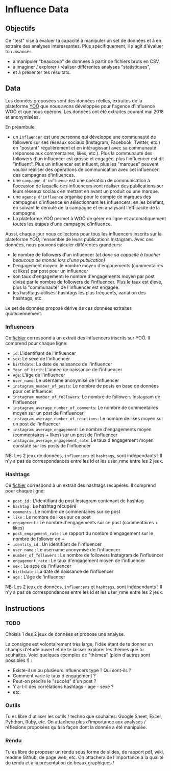 # Influence Data

## Objectifs

Ce "test" vise à  évaluer ta capacité à manipuler un set de données et à en extraire des analyses intéressantes. Plus spécifiquement, il s'agit d'évaluer ton aisance:
- à manipuler "beaucoup" de données à partir de fichiers bruts en CSV,
- à imaginer / explorer / réaliser différentes analyses "statistiques",
- et à présenter tes résultats.


## Data

Les données proposées sont des données réelles, extraites de la plateforme [YOÔ](https://www.yoo.paris) que nous avons développée pour l'agence d'influence WOÔ et que nous opérons. Les données ont été extraites courant mai 2018 et anonymisées.

En préambule:
- un `influencer` est une personne qui développe une communauté de followers sur ses réseaux sociaux (Instagram, Facebook, Twitter, etc.) en "postant" régulièrement et en intéragissant avec sa communauté (réponses aux commentaires, likes, etc.). Plus la communauté des followers d'un influencer est grosse et engagée, plus l'influencer est dit "influent". Plus un influencer est influent, plus les "marques" peuvent vouloir réaliser des opérations de communication avec cet influencer: des campagnes d'influences.
- une `campagne d'influence` est une opération de communication à l'occasion de laquelle des influencers vont réaliser des publications sur leurs réseaux sociaux en mettant en avant un produit ou une marque.
- une `agence d'influence` organise pour le compte de marques des campagnes d'influence en sélectionnant les influencers, en les briefant, en suivant le déroulé de la campagne et en analysant l'efficacité de la campagne.
- La plateforme YOÔ permet à WOÔ de gérer en ligne et automatiquement toutes les étapes d'une campagne d'influence.

Aussi, chaque jour nous collectons pour tous les influencers inscrits sur la plateforme YOÔ, l'ensemble de leurs publications Instagram. Avec ces données, nous pouvons calculer différentes grandeurs:
- le nombre de followers d'un influencer *(et donc sa capacité à toucher beaucoup de monde lors d'une publication)*
- l'engagement moyen: le nombre moyen d'engagements (commentaires et likes) par post pour un influencer
- son taux d'engagement: le nombre d'engagements moyen par post divisé par le nombre de followers de l'influencer. Plus le taux est élevé, plus la "communauté" de l'influencer est engagée.
- les hashtags utilisés: hashtags les plus fréquents, variation des hashtags, etc.

Le set de données proposé dérive de ces données extraites quotidiennement.

### Influencers

Ce [fichier](../data/influencers.csv) correspond à un extrait des influencers inscrits sur YOÔ. Il comprend pour chaque ligne:

- `id`: L'identifiant de l'influencer
- `sex`: Le sexe de l'influencer
- `birthdate`: La date de naissance de l'influencer
- `Year of birth`: L'année de naissance de l'influencer
- `Age`: L'âge de l'influencer
- `user_name`: Le username anonymisé de l'influencer
- `instagram_number_of_posts`: Le nombre de posts en base de données pour cet influencer
- `instagram_number_of_followers`: Le nombre de followers Instagram de l'influencer
- `instagram_average_number_of_comments`: Le nombre de commentaires moyen sur un post de l'influencer
- `instagram_average_number_of_reactions`: Le nombre de likes moyen sur un post de l'influencer
- `instagram_average_engagement`: Le nombre d'engagements moyen (commentaires + likes) sur un post de l'influencer
- `instagram_average_engagement_rate`: Le taux d'engagement moyen constaté sur les posts de l'influencer

NB: Les 2 jeux de données, `influencers` et `hashtags`, sont indépendants ! Il n'y a pas de correspondances entre les id et les user_nme entre les 2 jeux.

### Hashtags

Ce [fichier](../data/hashtags.csv) correspond à un extrait des hashtags récupérés. Il comprend pour chaque ligne:

- `post_id` : L'identifiant du post Instagram contenant de hashtag
- `hashtag` : Le hashtag récupéré
- `comments` : Le nombre de commentaires sur ce post
- `like` : Le nombre de likes sur ce post
- `engagement` : Le nombre d'engagements sur ce post (commentaires + likes)
- `post_engagement_rate` : Le rapport du nombre d'engagement sur le nombre de follower en +
- `identity_id` : Un identifiant de l'influencer
- `user_name` : Le username anonymisé de l'influencer
- `number_of_followers` : Le nombre de followers Instagram de l'influencer
- `engagement_rate` : Le taux d'engagement moyen de l'influencer
- `sex` : Le sexe de l'influencer
- `birthdate` : La date de naissance de l'influencer
- `age` : L'âge de 'influencer

NB: Les 2 jeux de données, `influencers` et `hashtags`, sont indépendants ! Il n'y a pas de correspondances entre les id et les user_nme entre les 2 jeux.


## Instructions

### TODO

Choisis 1 des 2 jeux de données et propose une analyse.

La consigne est volontairement très large, l'idée étant de te donner un champs d'étude ouvert et de te laisser explorer les thèmes que tu souhaites. Voici quelques exemples de "thèmes" (plein d'autres sont possibles !) :
- Existe-il un ou plusieurs influencers type ? Qui sont-ils ?
- Comment varie le taux d'engagement ?
- Peut-on prédire le "succès" d'un post ?
- Y a-t-il des corrélations hashtags - age - sexe ?
- etc.

### Outils

Tu es libre d'utiliser les outils / techno que souhaites: Google Sheet, Excel, Pyhthon, Ruby, etc. On attachera plus d'importance aux analyses / réflexions proposées qu'à la façon dont la donnée a été manipulée.

### Rendu

Tu es libre de proposer un rendu sous forme de slides, de rapport pdf, wiki, readme Github, de page web, etc. On attachera de l'importance à la qualité du rendu et à la présentation de beaux graphiques !
